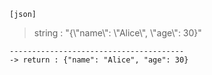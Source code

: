 ```
[json]
```
  > string : "{&#92;"name&#92;": &#92;"Alice&#92;", &#92;"age&#92;": 30}"
```
---------------------------------------
-> return : {"name": "Alice", "age": 30}
```
